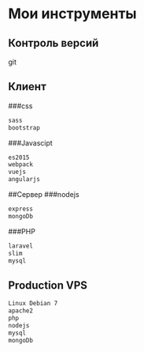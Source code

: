 # Мои инструменты

## Контроль версий
git

## Клиент
###css
```BASH
sass
bootstrap
```

###Javascipt
```BASH
es2015
webpack
vuejs
angularjs
```

##Сервер
###nodejs
```BASH
express
mongoDb
```

###PHP
```BASH
laravel
slim
mysql
```

## Production VPS 
```Bash
Linux Debian 7
apache2
php
nodejs
mysql
mongoDb
```


